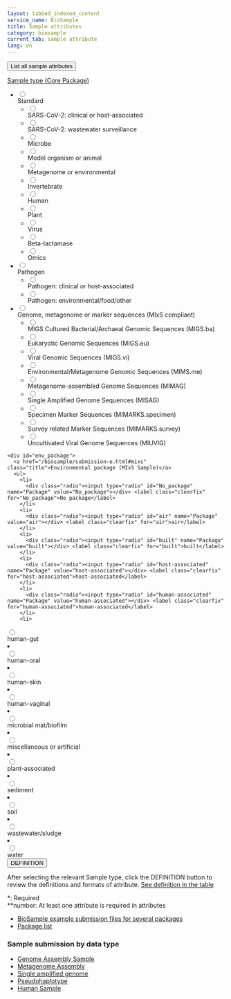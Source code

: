 ```yaml
---
layout: tabbed_indexed_content
service_name: BioSample
title: Sample attributes
category: biosample
current_tab: sample attribute
lang: en
---
```


<form method="get" action="">
    <button id="all" type="button" name="all" value="all">List all sample attributes</button>
</form>
<form id="sample_attr_form" method="get" action="">
  <div id="main_index" class="biosample_attr">
    <div id="sample_type">
      <a href="/biosample/submission-e.html#Sample-type" class="title">Sample type (Core Package)</a>
      <ul>
        <li>
        <div class="radio"><input type="radio" id="Core_Standard" name="Core" value="Standard"></div><label class="clearfix" for="Standard">Standard</label>
          <ul>
            <li>
              <div class="radio"><input type="radio" id="SARS-CoV-2.cl" name="SampleType" value="SARS-CoV-2.cl"></div><label class="clearfix" for="SARS-CoV-2.cl">SARS-CoV-2: clinical or host-associated</label>
            </li>
            <li>
              <div class="radio"><input type="radio" id="SARS-CoV-2.wwsurv" name="SampleType" value="SARS-CoV-2.wwsurv"></div><label class="clearfix" for="SARS-CoV-2.wwsurv">SARS-CoV-2: wastewater surveillance</label>
            </li>
            <li>
              <div class="radio"><input type="radio" id="Microbe" name="SampleType" value="Microbe"></div><label class="clearfix" for="Microbe">Microbe</label>
            </li>
            <li>
              <div class="radio"><input type="radio" id="Model.organism.animal" name="SampleType" value="Model.organism.animal"></div><label class="clearfix" for="Model.organism.animal">Model organism or animal</label>
            </li>
            <li>
              <div class="radio"><input type="radio" id="Metagenome.environmental" name="SampleType" value="Metagenome.environmental"></div><label class="clearfix" for="Metagenome.environmental">Metagenome or environmental</label>
            </li>
            <li>
              <div class="radio"><input type="radio" id="Invertebrate" name="SampleType" value="Invertebrate"></div><label class="clearfix" for="Invertebrate">Invertebrate</label>
            </li>
            <li>
              <div class="radio"><input type="radio" id="Human" name="SampleType" value="Human"></div><label class="clearfix" for="Human">Human</label>
            </li>
            <li>
              <div class="radio"><input type="radio" id="Plant" name="SampleType" value="Plant"></div><label class="clearfix" for="Plant">Plant</label>
            </li>
            <li>
              <div class="radio"><input type="radio" id="Virus" name="SampleType" value="Virus"></div><label class="clearfix" for="Virus">Virus</label>
            </li>
            <li>
              <div class="radio"><input type="radio" id="Beta-lactamase" name="SampleType" value="Beta-lactamase"></div><label class="clearfix" for="Beta-lactamase">Beta-lactamase</label>
            </li>
            <li>
              <div class="radio"><input type="radio" id="Omics" name="SampleType" value="Omics"></div><label class="clearfix" for="Omics">Omics</label>
            </li>
          </ul>
        </li>
        <li>
        <div class="radio"><input type="radio" id="Core_Pathogen" name="Core" value="Pathogen"></div><label class="clearfix" for="Pathogen">Pathogen</label>
          <ul>
            <li>
              <div class="radio"><input type="radio" id="Pathogen.cl" name="SampleType" value="Pathogen.cl"></div><label class="clearfix" for="Pathogen.cl">Pathogen: clinical or host-associated</label>
            </li>
            <li>
              <div class="radio"><input type="radio" id="Pathogen.env" name="SampleType" value="Pathogen.env"></div><label class="clearfix" for="Pathogen.env">Pathogen: environmental/food/other</label>
            </li>
          </ul>
        </li>
        <li>
        <div class="radio"><input type="radio" id="Core_MIxS" name="Core" value="MIxS"></div> <label class="clearfix" for="MIxS">Genome, metagenome or marker sequences (MIxS compliant)</label>
          <ul>
            <li>
              <div class="radio"><input type="radio" id="MIGS.ba" name="SampleType" value="MIGS.ba"></div> <label class="clearfix" for="MIGS.ba">MIGS Cultured Bacterial/Archaeal Genomic Sequences (MIGS.ba)</label>
            </li>
            <li>
              <div class="radio"><input type="radio" id="MIGS.eu" name="SampleType" value="MIGS.eu"></div> <label class="clearfix" for="MIGS.eu">Eukaryotic Genomic Sequences (MIGS.eu)</label>
            </li>
            <li>
              <div class="radio"><input type="radio" id="MIGS.vi" name="SampleType" value="MIGS.vi"></div> <label class="clearfix" for="MIGS.vi">Viral Genomic Sequences (MIGS.vi)</label>
            </li>
            <li>
              <div class="radio"><input type="radio" id="MIMS.me" name="SampleType" value="MIMS.me"></div> <label class="clearfix" for="MIMS.me">Environmental/Metagenome Genomic Sequences (MIMS.me)</label>
            </li>
            <li>
              <div class="radio"><input type="radio" id="MIMAG" name="SampleType" value="MIMAG"></div> <label class="clearfix" for="MIMAG">Metagenome-assembled Genome Sequences (MIMAG)</label>
            </li>
            <li>
              <div class="radio"><input type="radio" id="MISAG" name="SampleType" value="MISAG"></div> <label class="clearfix" for="MISAG">Single Amplified Genome Sequences (MISAG)</label>
            </li>
            <li>
              <div class="radio"><input type="radio" id="MIMARKS.specimen" name="SampleType" value="MIMARKS.specimen"></div> <label class="clearfix" for="MIMARKS.specimen">Specimen Marker Sequences (MIMARKS.specimen)</label>
            </li>
            <li>
              <div class="radio"><input type="radio" id="MIMARKS.survey" name="SampleType" value="MIMARKS.survey"></div> <label class="clearfix" for="MIMARKS.survey">Survey related Marker Sequences (MIMARKS.survey)</label>
            </li>
            <li>
              <div class="radio"><input type="radio" id="MIUVIG" name="SampleType" value="MIUVIG"></div> <label class="clearfix" for="">Uncultivated Viral Genome Sequences (MIUVIG)</label>
            </li>
          </ul>
        </li>
      </ul>
    </div>
    
    <div id="env_package">
      <a href="/biosample/submission-e.html#mixs" class="title">Environmental package (MIxS Sample)</a>
      <ul>
        <li>
          <div class="radio"><input type="radio" id="No_package" name="Package" value="No_package"></div> <label class="clearfix" for="No_package">No package</label>
        </li>
        <li>
          <div class="radio"><input type="radio" id="air" name="Package" value="air"></div> <label class="clearfix" for="air">air</label>
        </li>
        <li>
          <div class="radio"><input type="radio" id="built" name="Package" value="built"></div> <label class="clearfix" for="built">built</label>
        </li>
        <li>
          <div class="radio"><input type="radio" id="host-associated" name="Package" value="host-associated"></div> <label class="clearfix" for="host-associated">host-associated</label>
        </li>
        <li>
          <div class="radio"><input type="radio" id="human-associated" name="Package" value="human-associated"></div> <label class="clearfix" for="human-associated">human-associated</label>
        </li>
        <li>
<div class="radio"><input type="radio" id="human-gut" name="Package" value="human-gut"></div> <label class="clearfix" for="human-gut">human-gut</label>
</li>
        <li>
<div class="radio"><input type="radio" id="human-oral" name="Package" value="human-oral"></div> <label class="clearfix" for="human-oral">human-oral</label>
</li>
        <li>
<div class="radio"><input type="radio" id="human-skin" name="Package" value="human-skin"></div> <label class="clearfix" for="human-skin">human-skin</label>
</li>
        <li>
<div class="radio"><input type="radio" id="human-vaginal" name="Package" value="human-vaginal"></div> <label class="clearfix" for="human-vaginal">human-vaginal</label>
</li>
        <li>
<div class="radio"><input type="radio" id="microbial" name="Package" value="microbial"></div> <label class="clearfix" for="microbial">microbial mat/biofilm</label>
</li>
        <li>
<div class="radio"><input type="radio" id="miscellaneous" name="Package" value="miscellaneous"></div> <label class="clearfix" for="miscellaneous">miscellaneous or artificial</label>
</li>
        <li>
<div class="radio"><input type="radio" id="plant-associated" name="Package" value="plant-associated"></div> <label class="clearfix" for="plant-associated">plant-associated</label>
</li>
        <li>
<div class="radio"><input type="radio" id="sediment" name="Package" value="sediment"></div> <label class="clearfix" for="sediment">sediment</label>
</li>
        <li>
<div class="radio"><input type="radio" id="soil" name="Package" value="soil"></div> <label class="clearfix" for="soil">soil</label>
</li>
        <li>
<div class="radio"><input type="radio" id="wastewater" name="Package" value="wastewater"></div> <label class="clearfix" for="wastewater">wastewater/sludge</label>
</li>
        <li>
<div class="radio"><input type="radio" id="water" name="Package" value="water"></div> <label class="clearfix" for="water">water</label>
</li>
      </ul>
    </div>
<!-- #env.package -->
  </div> <!-- #main_index -->
  <button id="definition" class="submit_button" type="button" name="definition" value="definition">DEFINITION</button>
  
</form>

After selecting the relevant Sample type, click the DEFINITION button to review the definitions and formats of attribute. [See definition in the table](https://docs.google.com/spreadsheets/d/1Q37MHZCEgqH0_b4W2RAPYjLVYZbaLTb_oXSi91tRWFM/edit#gid=631330335) 

*: Required  
**number: At least one attribute is required in attributes   

* [BioSample example submission files for several packages](https://docs.google.com/spreadsheets/d/1VCCuSwvIRfp5-DT8cnvvAwWH4C7wbDFSjHQ_q3f3BII/edit#gid=1811256482)    
* [Package list](/biosample/sample-info-e.html#Sample-type)

<h3 id="data-type">Sample submission by data type</h3>

<ul>
  <li><a href="/biosample/genome-assembly-sample-e.html">Genome Assembly Sample</a></li>
  <li><a href="/ddbj/metagenome-assembly-e.html">Metagenome Assembly</a></li>
  <li><a href="/ddbj/single-amplified-genome-e.html">Single amplified genome</a></li>
  <li><a href="/ddbj/pseudohaplotype-e.html">Pseudohaplotype</a></li>
  <li><a href="/biosample/human-sample-e.html">Human Sample</a></li>
</ul>

<div class="bs_desc"></div>


